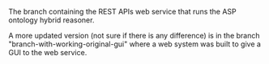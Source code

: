 The branch containing the REST APIs web service that runs the ASP ontology hybrid reasoner. 

A more updated version (not sure if there is any difference) is in the branch "branch-with-working-original-gui" where a web system was built to give a GUI to the web service. 
